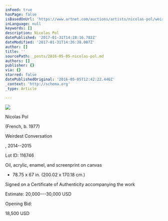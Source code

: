 ```yaml
---
inFeed: true
hasPage: false
isBasedOnUrl: 'https://www.artnet.com/auctions/artists/nicolas-pol/weirdest-conversation'
inLanguage: null
keywords: []
description: Nicolas Pol
datePublished: '2017-01-31T14:28:16.782Z'
dateModified: '2017-01-31T14:26:38.007Z'
author: []
title: ''
sourcePath: _posts/2016-05-05-nicolas-pol.md
authors: []
publisher: {}
via: {}
starred: false
datePublishedOriginal: '2016-05-05T12:42:22.446Z'
_context: 'http://schema.org'
_type: Article

---
```

![](https://the-grid-user-content.s3-us-west-2.amazonaws.com/003095e7-9b0c-4e6c-9f1c-6d1633ee1fb7.jpg)

Nicolas Pol

(French, b. 1977)

Weirdest Conversation

, 2014--2015

Lot ID: 116746

Oil, acrylic, enamel, and screenprint on canvas

* 78.75 x 67 in. (200.02 x 170.18 cm.)

Signed on a Certificate of Authenticity accompanying the work

Estimate: 20,000---30,000 USD

Opening Bid:

18,500 USD